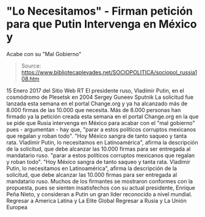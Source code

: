# "Lo Necesitamos" - Firman petición para que Putin Intervenga en México y 
Acabe con su "Mal Gobierno"

> Source: https://www.bibliotecapleyades.net/SOCIOPOLITICA/sociopol_russia108.htm

15 Enero 2017
del Sitio Web RT
El presidente ruso, Vladímir Putin,
en el cosmódromo de Plesetsk en 2004
Sergey Guneev
Sputnik
La solicitud fue lanzada esta semana
en el portal Change.org
y ya ha alcanzado más de 8.000 firmas
de las 10.000 que necesita.
Más de 8.000 personas han firmado ya la petición creada esta semana en el portal Change.org en la que se pide que Rusia intervenga en México para acabar con el "mal gobierno" pues - argumentan - hay que,
"parar a estos políticos corruptos mexicanos que regalan y roban todo". "Hoy México sangra de tanto saqueo y tanta rata. Vladímir Putin, lo necesitamos en Latinoamérica", afirma la descripción de la solicitud, que debe alcanzar las 10.000 firmas para ser entregada al mandatario ruso.
"parar a estos políticos corruptos mexicanos que regalan y roban todo".
"Hoy México sangra de tanto saqueo y tanta rata. Vladímir Putin, lo necesitamos en Latinoamérica", afirma la descripción de la solicitud, que debe alcanzar las 10.000 firmas para ser entregada al mandatario ruso.
Muchos de los firmantes se mostraron conformes con la propuesta, pues se sienten insatisfechos con su actual presidente, Enrique Peña Nieto, y consideran a Putin un gran líder reconocido a nivel mundial.
Regresar a America Latina y La Elite Global
Regresar a Rusia y La Unión Europea
